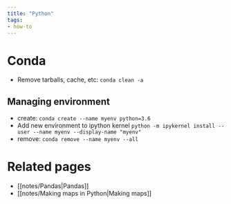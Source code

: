 ```yaml
---
title: "Python"
tags:
- how-to
---
```


# Conda
- Remove tarballs, cache, etc: `conda clean -a`

## Managing environment
- create: `conda create --name myenv python=3.6`
- Add new environment to ipython kernel
  `python -m ipykernel install --user --name myenv --display-name "myenv"`
- remove: `conda remove --name myenv --all`

# Related pages
- [[notes/Pandas|Pandas]]
- [[notes/Making maps in Python|Making maps]]